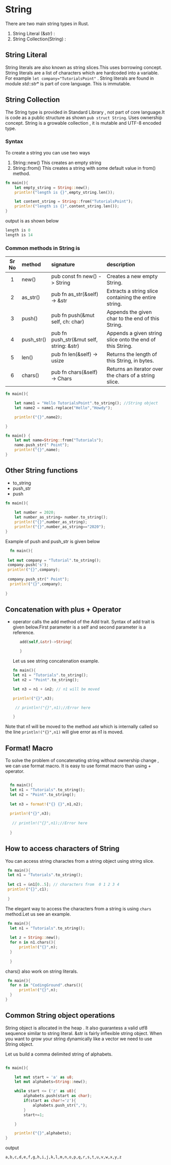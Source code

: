 # String

There are two main string types in Rust.

1. String Literal (&str) :  
2. String Collection(String) :

## String Literal

String literals are also known as string slices.This uses borrowing concept.
String literals are a list of characters which are hardcoded into a variable. For example `let company="TutorialsPoint"` . String literals are found in module
*std::str**  is part of core language. This is immutable.

## String Collection

The String type is provided in Standard Library , not part of core language.It is code as a public structure as shown `pub struct String`.
Uses ownership concept. String is a growable collection ,  it is mutable and UTF-8 encoded type.

### Syntax

 To create a string you can use two ways
 1. String::new()
   This creates an empty string
 2. String::from()
    This creates a string with some default value in from() method.

```rust
fn main(){
    let empty_string = String::new();
    println!("length is {}",empty_string.len());

    let content_string = String::from("TutorialsPoint");
    println!("length is {}",content_string.len());
}

```

output is as shown below

```rust
length is 0
length is 14

```

### Common methods in String is

|Sr No |  method | signature  | description
|:----:|:----------|:----|:-----------------|
| 1    | new()     | pub const fn new() -> String|Creates a new empty String.
| 2    | as_str()  | pub fn as_str(&self) -> &str  | Extracts a string slice containing the entire string.
|3    | push()     |pub fn push(&mut self, ch: char) |Appends the given char to the end of this String.
| 4    | push_str() |pub fn push_str(&mut self, string: &str)   | Appends a given string slice onto the end of this String.
| 5    | len()     |pub fn len(&self) -> usize |Returns the length of this String, in bytes.
| 6   | chars()     |pub fn chars(&self) -> Chars |Returns an iterator over the chars of a string slice.

<!-- TODO: clone(), -->

```rust
fn main(){

    let name1 = "Hello TutorialsPoint".to_string(); //String object
    let name2 = name1.replace("Hello","Howdy");

    println!("{}",name2);

}
```


```rust
fn main() {
    let mut name=String::from("Tutorials");
    name.push_str(" Point");
    println!("{}",name);
}

```

## Other String functions

- to_string
- push_str
- push

```rust
fn main(){
    
    let number = 2020;
    let number_as_string= number.to_string();
    println!("{}",number_as_string);
    println!("{}",number_as_string=="2020");
}

```

Example of push and push_str is given below

```rust
  fn main(){
    
 let mut company = "Tutorial".to_string();
 company.push('s');
 println!("{}",company);
 
 company.push_str(" Point");
  println!("{}",company);
    
}

```

## Concatenation with plus + Operator

+ operator calls the add method of the Add trait. Syntax of add trait is given below.First parameter is a self and second parameter is a reference.
  ```rust
     add(self,&str)->String{

     }
  ```
  
  Let us see string concatenation example.
  
  ```rust
  fn main(){
  let n1 = "Tutorials".to_string();
  let n2 = "Point".to_string();
  
  let n3 = n1 + &n2; // n1 will be moved
  
  println!("{}",n3);
  
   // println!("{}",n1);//Error here
  
  }
  ```

Note that n1 will be moved to the method `add` which is internally called so the line `println!("{}",n1)` will give error as n1 is moved.

## Format! Macro

To solve the problem of concatenating string without ownership change , we can use format macro. It is easy to use format macro than using + operator.

```rust

  fn main(){
  let n1 = "Tutorials".to_string();
  let n2 = "Point".to_string();
  
  let n3 = format!("{} {}",n1,n2);
  
  println!("{}",n3);
  
   // println!("{}",n1);//Error here
  
  }

 ```


 ## How to access characters of String

 You can access string charactes from a string object using string slice.
 
 ```rust
  fn main(){
  let n1 = "Tutorials".to_string();
  
  let c1 = &n1[0..5]; // characters from  0 1 2 3 4
  println!("{}",c1);
  
  }


 ```

The elegant way to access the characters from a string is using `chars` method.Let us see an example.

```rust
 fn main(){
  let n1 = "Tutorials".to_string();
  
  let z = String::new();
  for n in n1.chars(){
      println!("{}",n);
  }
  
  }

```

chars() also work on string literals.

```rust
 fn main(){
  for n in "CodingGround".chars(){
      println!("{}",n);
  }
}

```

## Common String object operations

  String object is allocated in the heap . It also guarantess a valid utf8 sequence similar to string literal. &str is fairly inflexible string object. When you want to grow your string dynamically like a vector we need to use String object.

   Let us build a comma delimited string of alphabets.
 
```rust

fn main(){

    let mut start = 'a' as u8;
    let mut alphabets=String::new();

    while start <= ('z' as u8){
        alphabets.push(start as char);
        if(start as char!='z'){
            alphabets.push_str(",");
        }
        start+=1;

    }

    println!("{}",alphabets);
}

 ```

output

`a,b,c,d,e,f,g,h,i,j,k,l,m,n,o,p,q,r,s,t,u,v,w,x,y,z`

<!-- 
1. string functions:
https://doc.rust-lang.org/std/string/struct.String.html

2. string slice:
https://doc.rust-lang.org/std/primitive.str.html#method.chars

3.string literal primitive type
https://doc.rust-lang.org/std/str/index.html


-->